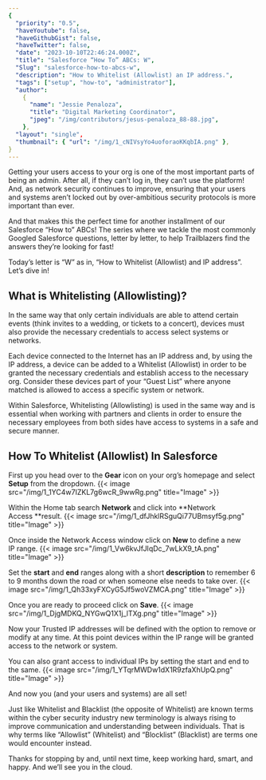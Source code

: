 ```yaml
---
{
  "priority": "0.5",
  "haveYoutube": false,
  "haveGithubGist": false,
  "haveTwitter": false,
  "date": "2023-10-10T22:46:24.000Z",
  "title": "Salesforce “How To” ABCs: W",
  "Slug": "salesforce-how-to-abcs-w",
  "description": "How to Whitelist (Allowlist) an IP address.",
  "tags": ["setup", "how-to", "administrator"],
  "author":
    {
      "name": "Jessie Penaloza",
      "title": "Digital Marketing Coordinator",
      "jpeg": "/img/contributors/jesus-penaloza_88-88.jpg",
    },
  "layout": "single",
  "thumbnail": { "url": "/img/1_cNIVsyYo4uoforaoKKqbIA.png" },
}
---
```


Getting your users access to your org is one of the most important parts of being an admin. After all, if they can’t log in, they can’t use the platform! And, as network security continues to improve, ensuring that your users and systems aren’t locked out by over-ambitious security protocols is more important than ever.

And that makes this the perfect time for another installment of our Salesforce “How to” ABCs! The series where we tackle the most commonly Googled Salesforce questions, letter by letter, to help Trailblazers find the answers they’re looking for fast!

Today’s letter is “W” as in, “How to Whitelist (Allowlist) and IP address”. Let’s dive in!

## What is Whitelisting (Allowlisting)?

In the same way that only certain individuals are able to attend certain events (think invites to a wedding, or tickets to a concert), devices must also provide the necessary credentials to access select systems or networks.

Each device connected to the Internet has an IP address and, by using the IP address, a device can be added to a Whitelist (Allowlist) in order to be granted the necessary credentials and establish access to the necessary org. Consider these devices part of your “Guest List” where anyone matched is allowed to access a specific system or network.

Within Salesforce, Whitelisting (Allowlisting) is used in the same way and is essential when working with partners and clients in order to ensure the necessary employees from both sides have access to systems in a safe and secure manner.

## How To Whitelist (Allowlist) In Salesforce

First up you head over to the **Gear** icon on your org’s homepage and select **Setup** from the dropdown.
{{< image src="/img/1_1YC4w7IZKL7g6wcR_9wwRg.png" title="Image" >}}

Within the Home tab search **Network** and click into **Network Access **result.
{{< image src="/img/1_dfJhklRSguQi77UBmsyf5g.png" title="Image" >}}

Once inside the Network Access window click on **New** to define a new IP range.
{{< image src="/img/1_Vw6kvJfJIqDc_7wLkX9_tA.png" title="Image" >}}

Set the **start** and **end** ranges along with a short **description** to remember 6 to 9 months down the road or when someone else needs to take over.
{{< image src="/img/1_Qh33xyFXCyG5Jf5woVZMCA.png" title="Image" >}}

Once you are ready to proceed click on **Save**.
{{< image src="/img/1_DjgMDKQ_NYGwQ1X1j_lTXg.png" title="Image" >}}

Now your Trusted IP addresses will be defined with the option to remove or modify at any time. At this point devices within the IP range will be granted access to the network or system.

You can also grant access to individual IPs by setting the start and end to the same.
{{< image src="/img/1_YTqrMWDw1dX1R9zfaXhUpQ.png" title="Image" >}}

And now you (and your users and systems) are all set!

Just like Whitelist and Blacklist (the opposite of Whitelist) are known terms within the cyber security industry new terminology is always rising to improve communication and understanding between individuals. That is why terms like “Allowlist” (Whitelist) and “Blocklist” (Blacklist) are terms one would encounter instead.

Thanks for stopping by and, until next time, keep working hard, smart, and happy. And we’ll see you in the cloud.
